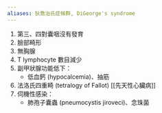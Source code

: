 ```yaml
---
aliases: 狄喬治氏症候群, DiGeorge's syndrome
---
```

1. 第三、四對囊咽沒有發育 
2. 臉部畸形 
3. 無胸腺
4. T lymphocyte 數目減少 
5. 副甲狀腺功能低下：
	- 低血鈣 (hypocalcemia)、抽筋
6. 法洛氏四重畸 (tetralogy of Fallot) [[先天性心臟病]] 
7. 伺機性感染：
	- 肺孢子囊蟲 (pneumocystis jiroveci)、念珠菌